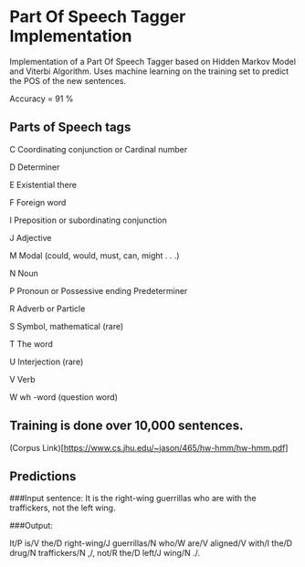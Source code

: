 # Part Of Speech Tagger Implementation
Implementation of a Part Of Speech Tagger based on Hidden Markov Model and Viterbi Algorithm.
Uses machine learning on the training set to predict the POS of the new sentences.

Accuracy = 91 %

## Parts of Speech tags
C Coordinating conjunction or Cardinal number

D Determiner

E Existential there

F Foreign word

I Preposition or subordinating conjunction

J Adjective

M Modal (could, would, must, can, might . . .)

N Noun

P Pronoun or Possessive ending Predeterminer

R Adverb or Particle

S Symbol, mathematical (rare)

T The word

U Interjection (rare)

V Verb

W wh -word (question word)

## Training is done over 10,000 sentences.
(Corpus Link)[https://www.cs.jhu.edu/~jason/465/hw-hmm/hw-hmm.pdf]

## Predictions
###Input sentence: 
It is the right-wing guerrillas who are with the traffickers, not the left wing.

###Output:

It/P
is/V
the/D
right-wing/J
guerrillas/N
who/W
are/V
aligned/V
with/I
the/D
drug/N
traffickers/N
,/,
not/R
the/D
left/J
wing/N
./.
